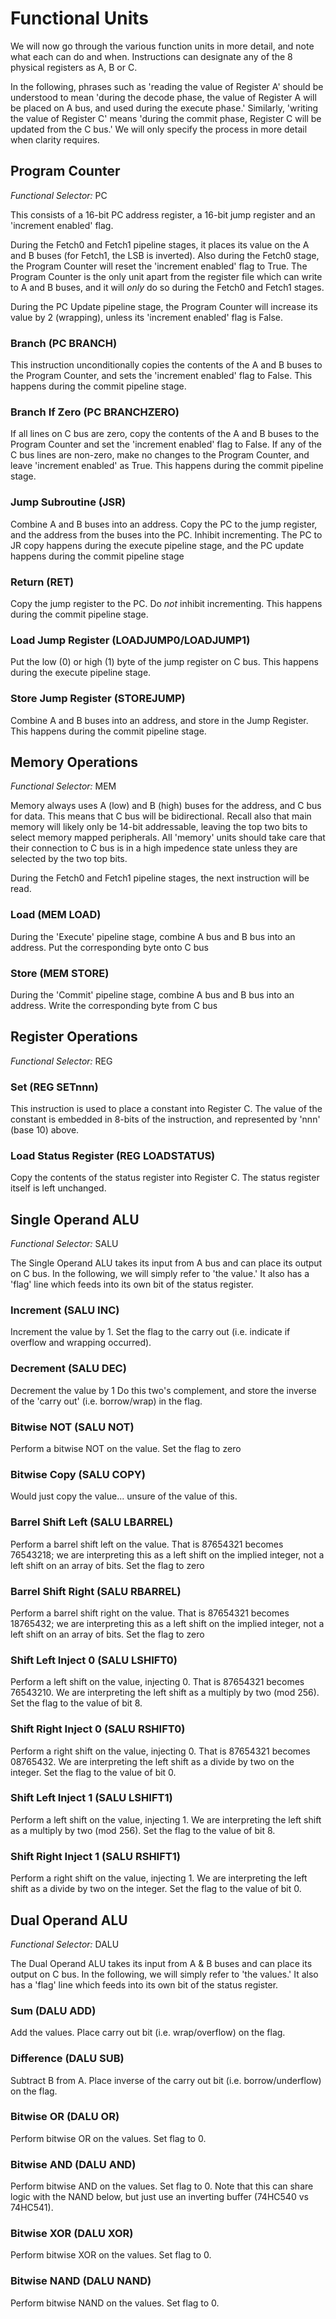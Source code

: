 # Functional Units

We will now go through the various function units in more detail, and note what
each can do and when.
Instructions can designate any of the 8 physical registers as A, B or C.

In the following, phrases such as 'reading the value of Register A' should be
understood to mean 'during the decode phase, the value of Register A will be
placed on A bus, and used during the execute phase.'
Similarly, 'writing the value of Register C' means 'during the commit phase,
Register C will be updated from the C bus.'
We will only specify the process in more detail when clarity requires.



## Program Counter

*Functional Selector:* PC

This consists of a 16-bit PC address register, a 16-bit jump register and
an 'increment enabled' flag.

During the Fetch0 and Fetch1 pipeline stages, it places its value on the A and B buses
(for Fetch1, the LSB is inverted).
Also during the Fetch0 stage, the Program Counter will reset the 'increment enabled' flag
to True.
The Program Counter is the only unit apart from the register file which can
write to A and B buses, and it will *only* do so during the Fetch0 and Fetch1 stages.

During the PC Update pipeline stage, the Program Counter will increase its value by 2
(wrapping), unless its 'increment enabled' flag is False.

### Branch (PC BRANCH)

This instruction unconditionally copies the contents of the A and B buses to the Program
Counter, and sets the 'increment enabled' flag to False.
This happens during the commit pipeline stage.

### Branch If Zero (PC BRANCHZERO)

If all lines on C bus are zero, copy the contents of the A and B buses to the Program
Counter and set the 'increment enabled' flag to False. If any of the C bus lines are
non-zero, make no changes to the Program Counter, and leave 'increment enabled' as True.
This happens during the commit pipeline stage.

### Jump Subroutine (JSR)

Combine A and B buses into an address. Copy the PC to the jump register, and the
address from the buses into the PC. Inhibit incrementing.
The PC to JR copy happens during the execute pipeline stage, and the PC update happens during
the commit pipeline stage

### Return (RET)

Copy the jump register to the PC.
Do *not* inhibit incrementing.
This happens during the commit pipeline stage.

### Load Jump Register (LOADJUMP0/LOADJUMP1)

Put the low (0) or high (1) byte of the jump register on C bus.
This happens during the execute pipeline stage.

### Store Jump Register (STOREJUMP)

Combine A and B buses into an address, and store in the Jump Register.
This happens during the commit pipeline stage.



## Memory Operations

*Functional Selector:* MEM

Memory always uses A (low) and B (high) buses for the address, and C bus for data.
This means that C bus will be bidirectional.
Recall also that main memory will likely only be 14-bit addressable, leaving
the top two bits to select memory mapped peripherals.
All 'memory' units should take care that their connection to C bus is in a high
impedence state unless they are selected by the two top bits.

During the Fetch0 and Fetch1 pipeline stages, the next instruction will be
read.

### Load (MEM LOAD)

During the 'Execute' pipeline stage, combine A bus and B bus into an address.
Put the corresponding byte onto C bus

### Store (MEM STORE)

During the 'Commit' pipeline stage, combine A bus and B bus into an address.
Write the corresponding byte from C bus



## Register Operations

*Functional Selector:* REG

### Set (REG SETnnn)

This instruction is used to place a constant into Register C.
The value of the constant is embedded in 8-bits of the instruction,
and represented by 'nnn' (base 10) above.

### Load Status Register (REG LOADSTATUS)

Copy the contents of the status register into Register C.
The status register itself is left unchanged.



## Single Operand ALU

*Functional Selector:* SALU

The Single Operand ALU takes its input from A bus and can
place its output on C bus.
In the following, we will simply refer to 'the value.'
It also has a 'flag' line which feeds into its own bit
of the status register.

### Increment (SALU INC)

Increment the value by 1.
Set the flag to the carry out (i.e. indicate if overflow
and wrapping occurred).

### Decrement (SALU DEC)

Decrement the value by 1
Do this two's complement, and store the inverse
of the 'carry out' (i.e. borrow/wrap) in the flag.

### Bitwise NOT (SALU NOT)

Perform a bitwise NOT on the value.
Set the flag to zero

### Bitwise Copy (SALU COPY)

Would just copy the value... unsure of the value of this.

### Barrel Shift Left (SALU LBARREL)

Perform a barrel shift left on the value.
That is 87654321 becomes 76543218; we are interpreting this as
a left shift on the implied integer, not a left shift on an
array of bits.
Set the flag to zero

### Barrel Shift Right (SALU RBARREL)

Perform a barrel shift right on the value.
That is 87654321 becomes 18765432; we are interpreting this as
a left shift on the implied integer, not a left shift on an
array of bits.
Set the flag to zero

### Shift Left Inject 0 (SALU LSHIFT0)

Perform a left shift on the value, injecting 0.
That is 87654321 becomes 76543210.
We are interpreting the left shift as a multiply by two (mod 256).
Set the flag to the value of bit 8.

### Shift Right Inject 0 (SALU RSHIFT0)

Perform a right shift on the value, injecting 0.
That is 87654321 becomes 08765432.
We are interpreting the left shift as a divide by two on the integer.
Set the flag to the value of bit 0.

### Shift Left Inject 1 (SALU LSHIFT1)

Perform a left shift on the value, injecting 1.
We are interpreting the left shift as a multiply by two (mod 256).
Set the flag to the value of bit 8.

### Shift Right Inject 1 (SALU RSHIFT1)

Perform a right shift on the value, injecting 1.
We are interpreting the left shift as a divide by two on the integer.
Set the flag to the value of bit 0.



## Dual Operand ALU

*Functional Selector:* DALU

The Dual Operand ALU takes its input from A & B buses and can
place its output on C bus.
In the following, we will simply refer to 'the values.'
It also has a 'flag' line which feeds into its own bit
of the status register.

### Sum (DALU ADD)

Add the values.
Place carry out bit (i.e. wrap/overflow) on the flag.

### Difference (DALU SUB)

Subtract B from A.
Place inverse of the carry out bit (i.e. borrow/underflow)
on the flag.

### Bitwise OR (DALU OR)

Perform bitwise OR on the values.
Set flag to 0.

### Bitwise AND (DALU AND)

Perform bitwise AND on the values.
Set flag to 0.
Note that this can share logic
with the NAND below, but just
use an inverting buffer (74HC540 vs 74HC541).

### Bitwise XOR (DALU XOR)

Perform bitwise XOR on the values.
Set flag to 0.

### Bitwise NAND (DALU NAND)

Perform bitwise NAND on the values.
Set flag to 0.